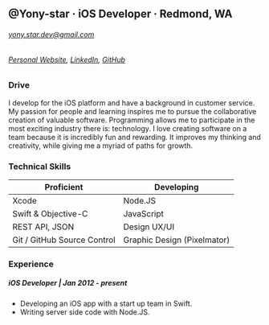 <!---
Yony-star/Yony-star is a ✨ special ✨ repository because its `README.md` (this file) appears on your GitHub profile.
You can click the Preview link to take a look at your changes.
--->


## @Yony-star · iOS Developer · Redmond, WA
###### yony.star.dev@gmail.com
###### [Personal Website](http://www.yony-start.com/), [LinkedIn](https://www.linkedin.com/in/jgova), [GitHub](https://github.com/Yony-star)

### Drive
I develop for the iOS platform and have a background in customer service.  My passion for people and learning inspires me to pursue the collaborative creation of valuable software. Programming allows me to participate in the most exciting industry there is: technology. I love creating software on a team because it is incredibly fun and rewarding. It improves my thinking and creativity, while giving me a myriad of paths for growth. 

### Technical Skills
| Proficient | Developing |
| ---------- | ---------- |
| Xcode | Node.JS |
| Swift & Objective-C | JavaScript |
| REST API, JSON | Design UX/UI |
| Git / GitHub Source Control | Graphic Design (Pixelmator) |

### Experience
##### iOS Developer | Jan 2012 - present

+ Developing an iOS app with a start up team in Swift.
+ Writing server side code with Node.JS. 

